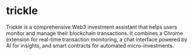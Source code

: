 # trickle
Trickle is a comprehensive Web3 investment assistant that helps users monitor and manage their blockchain transactions. It combines a Chrome extension for real-time transaction monitoring, a chat interface powered by AI for insights, and smart contracts for automated micro-investments.
